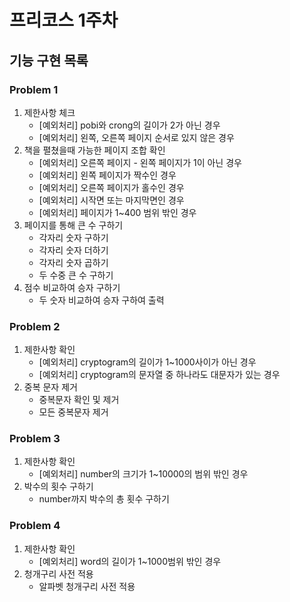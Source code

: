 # 프리코스 1주차

## 기능 구현 목록

### Problem 1

1. 제한사항 체크
    - [예외처리] pobi와 crong의 길이가 2가 아닌 경우
    - [예외처리] 왼쪽, 오른쪽 페이지 순서로 있지 않은 경우
2. 책을 펼쳤을때 가능한 페이지 조합 확인
    - [예외처리] 오른쪽 페이지 - 왼쪽 페이지가 1이 아닌 경우
    - [예외처리] 왼쪽 페이지가 짝수인 경우
    - [예외처리] 오른쪽 페이지가 홀수인 경우
    - [예외처리] 시작면 또는 마지막면인 경우
    - [예외처리] 페이지가 1~400 범위 밖인 경우
3. 페이지를 통해 큰 수 구하기
    - 각자리 숫자 구하기
    - 각자리 숫자 더하기
    - 각자리 숫자 곱하기
    - 두 수중 큰 수 구하기
4. 점수 비교하여 승자 구하기
   - 두 숫자 비교하여 승자 구하여 출력

### Problem 2

1. 제한사항 확인
   - [예외처리] cryptogram의 길이가 1~1000사이가 아닌 경우
   - [예외처리] cryptogram의 문자열 중 하나라도 대문자가 있는 경우
2. 중복 문자 제거
   - 중복문자 확인 및 제거
   - 모든 중복문자 제거

### Problem 3

1. 제한사항 확인
   - [예외처리] number의 크기가 1~10000의 범위 밖인 경우
2. 박수의 횟수 구하기
   - number까지 박수의 총 횟수 구하기

### Problem 4

1. 제한사항 확인
   - [예외처리] word의 길이가 1~1000범위 밖인 경우
2. 청개구리 사전 적용
   - 알파벳 청개구리 사전 적용